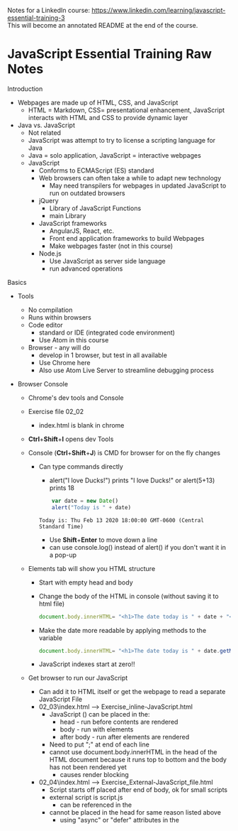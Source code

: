 Notes for a LinkedIn course: https://www.linkedin.com/learning/javascript-essential-training-3
<br>This will become an annotated README at the end of the course.


# JavaScript Essential Training Raw Notes

Introduction

- Webpages are made up of HTML, CSS, and JavaScript
  - HTML = Markdown, CSS= presentational enhancement, JavaScript interacts with HTML and CSS to provide dynamic layer
- Java vs. JavaScript
  - Not related
  - JavaScript was attempt to try to license a scripting language for Java
  - Java = solo application, JavaScript = interactive webpages
  - JavaScript
    - Conforms to ECMAScript (ES) standard
    - Web browsers can often take a while to adapt new technology
      - May need transpilers for webpages in updated JavaScript to run on outdated browsers
    - jQuery
      - Library of JavaScript Functions
      - main Library
    - JavaScript frameworks
      - AngularJS, React, etc.
      - Front end application frameworks to build Webpages
      - Make webpages faster (not in this course)
    - Node.js
      - Use JavaScript as server side language
      - run advanced operations

Basics
- Tools
  - No compilation
  - Runs within browsers
  - Code editor
    - standard or IDE (integrated code environment)
    - Use Atom in this course
  - Browser - any will do
    - develop in 1 browser, but test in all available
    - Use Chrome here
    - Also use Atom Live Server to streamline debugging process

- Browser Console
  - Chrome's dev tools and Console
  - Exercise file 02_02
    - index.html is blank in chrome
  - <b>Ctrl</b>+<b>Shift</b>+<b>I</b> opens dev Tools
  - Console (<b>Ctrl</b>+<b>Shift</b>+<b>J</b>) is CMD for browser for on the fly changes
    - Can type commands directly
      - alert("I love Ducks!") prints "I love Ducks!" or alert(5+13) prints 18


      ``` javascript
          var date = new Date()
          alert("Today is " + date)
      ```
      ```Today is: Thu Feb 13 2020 18:00:00 GMT-0600 (Central Standard Time)```


        - Use <b>Shift</b>+<b>Enter</b> to move down a line
        - can use console.log() instead of alert() if you don't want it in a pop-up
  - Elements tab will show you HTML structure
    - Start with empty head and body
    - Change the body of the HTML in console (without saving it to html file)

        ```JavaScript
        document.body.innerHTML= "<h1>The date today is " + date + "</h1>"
        ```

    - Make the date more readable by applying methods to the variable
        ```JavaScript
        document.body.innerHTML= "<h1>The date today is " + date.getMonth() + "/" + date.getDate() + "/" + date.getYear() + "</h1>"
        ```

    - JavaScript indexes start at zero!!

  - Get browser to run our JavaScript
    - Can add it to HTML itself or get the webpage to read a separate JavaScript File
    - 02_03\index.html --> Exercise_inline-JavaScript.html
      - JavaScript (<script></script>) can be placed in the:
        - head - run before contents are rendered
        - body - run with elements
        - after body - run after elements are rendered
      - Need to put ";" at end of each line
      - cannot use document.body.innerHTML in the head of the HTML document because it runs top to bottom and the body has not been rendered yet
        - causes render blocking
    - 02_04\index.html --> Exercise_External-JavaScript_file.html
      - Script starts off placed after end of body, ok for small scripts
      - external script is script.js
        - can be referenced in the <script> using: <script src= "script.js"></script>
      - cannot be placed in the head for same reason listed above
        - using "async" or "defer" attributes in the <script> tag can prevent render blocking


- Writing good JavaScript (things to remember)
  - Case sensitive
  - Use camelCase
    - variables start with LOWERCASE letter
    - Objects and Classes start with UPPERCASE
    - CONSTANTS are all caps
  - Whitespace is ignored but must be used to make code human readable
  - End each statement with a semicolon
    - only necessary in certain situations, but helps with human readability
  - Comment liberally (same syntax as C++)
    - "//" for single line
    - "/\* \*/" for multiline



Working with Data
  - Variables
    -
  - Data Types

Functions and Objects

JavaScript and the DOM, Part 1: Changing the DOM elements

Project: Creating an analog clock

JavaScript and the DOM, Part 2: Events

Project: Typing speed tester

Loops

Project: Automated Responsive Images Markup

Troubleshooting, Validating, and Minifying JavaScript

Bonus Chapter: Ask the instructor
